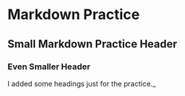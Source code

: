 # Markdown Practice
## Small Markdown Practice Header
### Even Smaller Header















I added some headings just for the practice._
